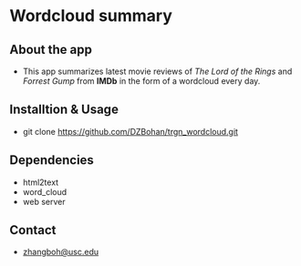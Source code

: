 # Wordcloud summary## About the app* This app summarizes latest movie reviews of *The Lord of the Rings* and *Forrest Gump* from **IMDb** in the form of a wordcloud every day.## Installtion & Usage* git clone https://github.com/DZBohan/trgn_wordcloud.git## Dependencies* html2text* word_cloud* web server## Contact* zhangboh@usc.edu